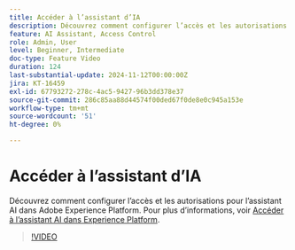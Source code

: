 ```yaml
---
title: Accéder à l’assistant d’IA
description: Découvrez comment configurer l’accès et les autorisations pour l’assistant AI dans Adobe Experience Platform.
feature: AI Assistant, Access Control
role: Admin, User
level: Beginner, Intermediate
doc-type: Feature Video
duration: 124
last-substantial-update: 2024-11-12T00:00:00Z
jira: KT-16459
exl-id: 67793272-278c-4ac5-9427-96b3dd378e37
source-git-commit: 286c85aa88d44574f00ded67f0de8e0c945a153e
workflow-type: tm+mt
source-wordcount: '51'
ht-degree: 0%

---
```


# Accéder à l’assistant d’IA

Découvrez comment configurer l’accès et les autorisations pour l’assistant AI dans Adobe Experience Platform. Pour plus d’informations, voir [Accéder à l’assistant AI dans Experience Platform](https://experienceleague.adobe.com/fr/docs/experience-platform/ai-assistant/access).

>[!VIDEO](https://video.tv.adobe.com/v/3436470/?learn=on&enablevpops)
